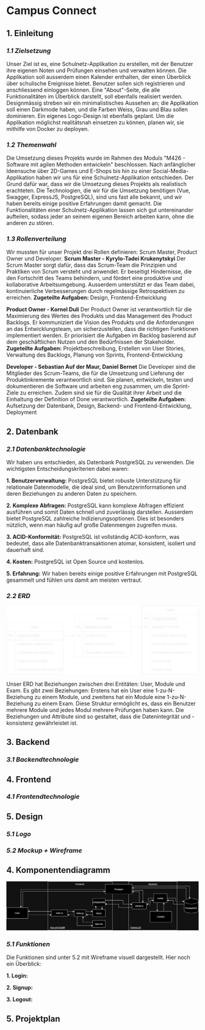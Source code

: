# Campus Connect

## 1. Einleitung

### _1.1 Zielsetzung_

Unser Ziel ist es, eine Schulnetz-Applikation zu erstellen, mit der Benutzer ihre eigenen Noten und Prüfungen einsehen und verwalten können. Die Applikation soll ausserdem einen Kalender enthalten, der einen Überblick über schulische Ereignisse bietet. Benutzer sollen sich registrieren und anschliessend einloggen können. Eine "About"-Seite, die alle Funktionalitäten im Überblick darstellt, soll ebenfalls realisiert werden. Designmässig streben wir ein minimalistisches Aussehen an; die Applikation soll einen Darkmode haben, und die Farben Weiss, Grau und Blau sollen dominieren. Ein eigenes Logo-Design ist ebenfalls geplant. Um die Applikation möglichst realitätsnah einsetzen zu können, planen wir, sie mithilfe von Docker zu deployen.

### _1.2 Themenwahl_

Die Umsetzung dieses Projekts wurde im Rahmen des Moduls "M426 - Software mit agilen Methoden entwickeln" beschlossen. Nach anfänglicher Ideensuche über 2D-Games und E-Shops bis hin zu einer Social-Media-Applikation haben wir uns für eine Schulnetz-Applikation entschieden. Der Grund dafür war, dass wir die Umsetzung dieses Projekts als realistisch erachteten. Die Technologien, die wir für die Umsetzung benötigen (Vue, Swagger, ExpressJS, PostgreSQL), sind uns fast alle bekannt, und wir haben bereits einige positive Erfahrungen damit gemacht. Die Funktionalitäten einer Schulnetz-Applikation lassen sich gut untereinander aufteilen, sodass jeder an seinem eigenen Bereich arbeiten kann, ohne die anderen zu stören.

### _1.3 Rollenverteilung_

Wir mussten für unser Projekt drei Rollen definieren: Scrum Master, Product Owner und Developer.
**Scrum Master - Kyrylo-Tadei Krukenytskyi**
Der Scrum Master sorgt dafür, dass das Scrum-Team die Prinzipien und Praktiken von Scrum versteht und anwendet. Er beseitigt Hindernisse, die den Fortschritt des Teams behindern, und fördert eine produktive und kollaborative Arbeitsumgebung. Ausserdem unterstützt er das Team dabei, kontinuierliche Verbesserungen durch regelmässige Retrospektiven zu erreichen.
**Zugeteilte Aufgaben:** Design, Frontend-Entwicklung

**Product Owner - Kornel Duli**
Der Product Owner ist verantwortlich für die Maximierung des Wertes des Produkts und das Management des Product Backlogs. Er kommuniziert die Vision des Produkts und die Anforderungen an das Entwicklungsteam, um sicherzustellen, dass die richtigen Funktionen implementiert werden. Er priorisiert die Aufgaben im Backlog basierend auf dem geschäftlichen Nutzen und den Bedürfnissen der Stakeholder.
**Zugeteilte Aufgaben:** Projektbeschreibung, Erstellen von User Stories, Verwaltung des Backlogs, Planung von Sprints, Frontend-Entwicklung

**Developer - Sebastian Auf der Maur, Daniel Bernet**
Die Developer sind die Mitglieder des Scrum-Teams, die für die Umsetzung und Lieferung der Produktinkremente verantwortlich sind. Sie planen, entwickeln, testen und dokumentieren die Software und arbeiten eng zusammen, um die Sprint-Ziele zu erreichen. Zudem sind sie für die Qualität ihrer Arbeit und die Einhaltung der Definition of Done verantwortlich.
**Zugeteilte Aufgaben:** Aufsetzung der Datenbank, Design, Backend- und Frontend-Entwicklung, Deployment

## 2. Datenbank

### _2.1 Datenbanktechnologie_

Wir haben uns entschieden, als Datenbank PostgreSQL zu verwenden. Die wichtigsten Entscheidungskriterien dabei waren:

**1. Benutzerverwaltung:** PostgreSQL bietet robuste Unterstützung für relationale Datenmodelle, die ideal sind, um Benutzerinformationen und deren Beziehungen zu anderen Daten zu speichern.

**2. Komplexe Abfragen:** PostgreSQL kann komplexe Abfragen effizient ausführen und somit Daten schnell und zuverlässig darstellen. Ausserdem bietet PostgreSQL zahlreiche Indizierungsoptionen. Dies ist besonders nützlich, wenn man häufig auf große Datenmengen zugreifen muss.

**3. ACID-Konformität:** PostgreSQL ist vollständig ACID-konform, was bedeutet, dass alle Datenbanktransaktionen atomar, konsistent, isoliert und dauerhaft sind.

**4. Kosten:** PostgreSQL ist Open Source und kostenlos.

**5. Erfahrung:** Wir haben bereits einige positive Erfahrungen mit PostgreSQL gesammelt und fühlen uns damit am meisten vertraut.

### _2.2 ERD_

![ERD Campus Connect](documentation_backend/ERDCampusConnect.png)

Unser ERD hat Beziehungen zwischen drei Entitäten: User, Module und Exam. Es gibt zwei Beziehungen: Erstens hat ein User eine 1-zu-N-Beziehung zu einem Module, und zweitens hat ein Module eine 1-zu-N-Beziehung zu einem Exam. Diese Struktur ermöglicht es, dass ein Benutzer mehrere Module und jedes Modul mehrere Prüfungen haben kann. Die Beziehungen und Attribute sind so gestaltet, dass die Datenintegrität und -konsistenz gewährleistet ist.

## 3. Backend

### _3.1 Backendtechnologie_

## 4. Frontend

### _4.1 Frontendtechnologie_

## 5. Design

### _5.1 Logo_

### _5.2 Mockup + Wireframe_

## 4. Komponentendiagramm

![Komponentendiagramm](documentation_backend/Komponentendiagramm.png)

### _5.1 Funktionen_

Die Funktionen sind unter 5.2 mit Wireframe visuell dargestellt. Hier noch ein Überblick:

**1. Login:**

**2. Signup:**

**3. Logout:**

## 5. Projektplan
